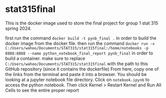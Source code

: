 # stat315final
This is the docker image used to store the final project for group 1 stat 315 spring 2024. 

first run the command
`docker build -t pynb_final .`
in order to build the docker image from the docker file.
then run the command
`docker run -v C:/Users/wahoo/Documents/STAT315/stat315final:/home/notebooks -p 8888:8888 --name python_notebook_final_report pynb_final`
in order to build a container. make sure to replace `C:/Users/wahoo/Documents/STAT315/stat315final` with the path to this GitHub repository (since it contains the dockerfile)
From here, copy one of the links from the terminal and paste it into a browser. You should be looking at a jupyter notebook file directory. Click on `notebook.ipynb` to access the python notebook. Then click Kernel > Restart Kernel and Run All Cells to see the entire proper report